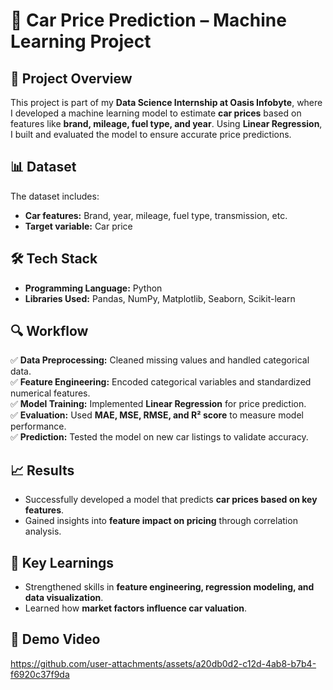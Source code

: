 # 🚗 Car Price Prediction – Machine Learning Project  

## 📌 Project Overview  
This project is part of my **Data Science Internship at Oasis Infobyte**, where I developed a machine learning model to estimate **car prices** based on features like **brand, mileage, fuel type, and year**. Using **Linear Regression**, I built and evaluated the model to ensure accurate price predictions.  

## 📊 Dataset  
The dataset includes:  
- **Car features:** Brand, year, mileage, fuel type, transmission, etc.  
- **Target variable:** Car price  

## 🛠️ Tech Stack  
- **Programming Language:** Python  
- **Libraries Used:** Pandas, NumPy, Matplotlib, Seaborn, Scikit-learn  

## 🔍 Workflow  
✅ **Data Preprocessing:** Cleaned missing values and handled categorical data.  
✅ **Feature Engineering:** Encoded categorical variables and standardized numerical features.  
✅ **Model Training:** Implemented **Linear Regression** for price prediction.  
✅ **Evaluation:** Used **MAE, MSE, RMSE, and R² score** to measure model performance.  
✅ **Prediction:** Tested the model on new car listings to validate accuracy.  

## 📈 Results  
- Successfully developed a model that predicts **car prices based on key features**.  
- Gained insights into **feature impact on pricing** through correlation analysis.  

## 🚀 Key Learnings  
- Strengthened skills in **feature engineering, regression modeling, and data visualization**.  
- Learned how **market factors influence car valuation**.  

## 🎥 Demo Video  

https://github.com/user-attachments/assets/a20db0d2-c12d-4ab8-b7b4-f6920c37f9da


